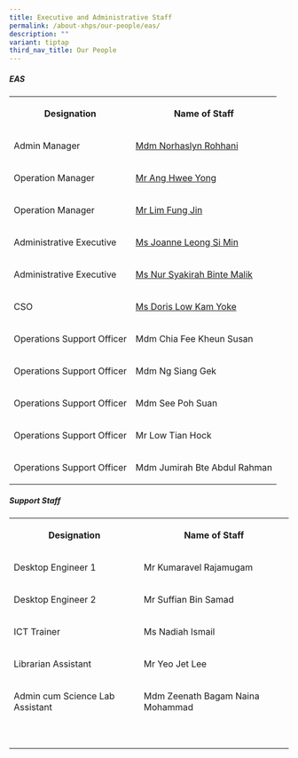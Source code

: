 ```yaml
---
title: Executive and Administrative Staff
permalink: /about-xhps/our-people/eas/
description: ""
variant: tiptap
third_nav_title: Our People
---
```

<h5><strong>EAS</strong></h5>
<table style="minWidth: 50px">
<colgroup>
<col>
<col>
</colgroup>
<tbody>
<tr>
<th rowspan="1" colspan="1">
<p>Designation</p>
</th>
<th rowspan="1" colspan="1">
<p>Name of Staff</p>
</th>
</tr>
<tr>
<td rowspan="1" colspan="1">
<p>Admin Manager
<br>
</p>
</td>
<td rowspan="1" colspan="1">
<p><a href="mailto:Norhaslyn_ROHHANI@schools.gov.sg" rel="noopener noreferrer nofollow" target="_blank">Mdm Norhaslyn Rohhani</a> 
<br>
</p>
</td>
</tr>
<tr>
<td rowspan="1" colspan="1">
<p>Operation Manager</p>
</td>
<td rowspan="1" colspan="1">
<p><a href="mailto:Ang_Hwee_yong@schools.gov.sg" rel="noopener noreferrer nofollow" target="_blank">Mr Ang Hwee Yong</a>
</p>
</td>
</tr>
<tr>
<td rowspan="1" colspan="1">
<p>Operation Manager</p>
</td>
<td rowspan="1" colspan="1">
<p><a href="mailto:lim_fung_jin@schools.gov.sg" rel="noopener noreferrer nofollow" target="_blank">Mr Lim Fung Jin</a>
</p>
</td>
</tr>
<tr>
<td rowspan="1" colspan="1">
<p>Administrative Executive</p>
</td>
<td rowspan="1" colspan="1">
<p><a href="mailto:joanne_leong@schools.gov.sg" rel="noopener noreferrer nofollow" target="_blank">Ms Joanne Leong Si Min</a>
</p>
</td>
</tr>
<tr>
<td rowspan="1" colspan="1">
<p>Administrative Executive</p>
</td>
<td rowspan="1" colspan="1">
<p><a href="mailto:Nur_Syakirah_Malik@schools.gov.sg" rel="noopener noreferrer nofollow" target="_blank">Ms Nur Syakirah Binte Malik</a> 
<br>
</p>
</td>
</tr>
<tr>
<td rowspan="1" colspan="1">
<p>CSO</p>
</td>
<td rowspan="1" colspan="1">
<p><a href="mailto:Low_Kam_Yoke@schools.gov.sg" rel="noopener noreferrer nofollow" target="_blank">Ms Doris Low Kam Yoke</a>
</p>
</td>
</tr>
<tr>
<td rowspan="1" colspan="1">
<p>Operations Support Officer</p>
</td>
<td rowspan="1" colspan="1">
<p>Mdm Chia Fee Kheun Susan</p>
</td>
</tr>
<tr>
<td rowspan="1" colspan="1">
<p>Operations Support Officer</p>
</td>
<td rowspan="1" colspan="1">
<p>Mdm Ng Siang Gek</p>
</td>
</tr>
<tr>
<td rowspan="1" colspan="1">
<p>Operations Support Officer</p>
</td>
<td rowspan="1" colspan="1">
<p>Mdm See Poh Suan</p>
</td>
</tr>
<tr>
<td rowspan="1" colspan="1">
<p>Operations Support Officer</p>
</td>
<td rowspan="1" colspan="1">
<p>Mr Low Tian Hock</p>
</td>
</tr>
<tr>
<td rowspan="1" colspan="1">
<p>Operations Support Officer</p>
</td>
<td rowspan="1" colspan="1">
<p>Mdm Jumirah Bte Abdul Rahman</p>
</td>
</tr>
</tbody>
</table>
<h5><strong>Support Staff</strong></h5>
<table style="minWidth: 50px">
<colgroup>
<col>
<col>
</colgroup>
<tbody>
<tr>
<th rowspan="1" colspan="1">
<p>Designation</p>
</th>
<th rowspan="1" colspan="1">
<p>Name of Staff</p>
</th>
</tr>
<tr>
<td rowspan="1" colspan="1">
<p>Desktop Engineer 1
<br>
</p>
</td>
<td rowspan="1" colspan="1">
<p>Mr Kumaravel Rajamugam</p>
</td>
</tr>
<tr>
<td rowspan="1" colspan="1">
<p>Desktop Engineer 2
<br>
</p>
</td>
<td rowspan="1" colspan="1">
<p>Mr Suffian Bin Samad</p>
</td>
</tr>
<tr>
<td rowspan="1" colspan="1">
<p>ICT Trainer
<br>
</p>
</td>
<td rowspan="1" colspan="1">
<p>Ms Nadiah Ismail</p>
</td>
</tr>
<tr>
<td rowspan="1" colspan="1">
<p>Librarian Assistant
<br>
</p>
</td>
<td rowspan="1" colspan="1">
<p>Mr Yeo Jet Lee
<br>
</p>
</td>
</tr>
<tr>
<td rowspan="1" colspan="1">
<p>Admin cum Science Lab Assistant</p>
</td>
<td rowspan="1" colspan="1">
<p>Mdm Zeenath Bagam Naina Mohammad</p>
</td>
</tr>
<tr>
<td rowspan="1" colspan="1">
<p></p>
</td>
<td rowspan="1" colspan="1">
<p></p>
</td>
</tr>
<tr>
<td rowspan="1" colspan="1">
<p></p>
</td>
<td rowspan="1" colspan="1">
<p></p>
</td>
</tr>
</tbody>
</table>
<p></p>